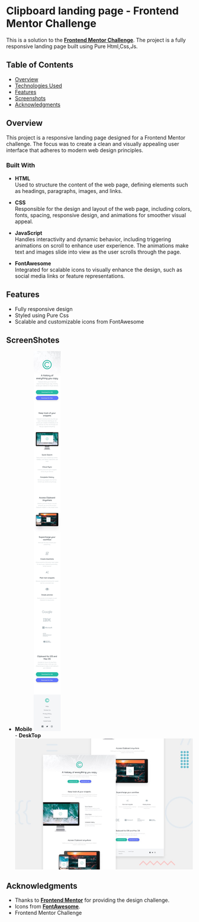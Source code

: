 # Clipboard landing page - Frontend Mentor Challenge

This is a solution to the **[Frontend Mentor Challenge](https://www.frontendmentor.io/)**.
The project is a fully responsive landing page built using Pure Html,Css,Js.

## Table of Contents

- [Overview](#overview)
- [Technologies Used](#technologies-used)
- [Features](#features)
- [Screenshots](#screenshots)
- [Acknowledgments](#acknowledgments)

## Overview

This project is a responsive landing page designed for a Frontend Mentor challenge.
The focus was to create a clean and visually appealing user interface that adheres 
to modern web design principles.

### Built With

- **HTML**  
  Used to structure the content of the web page, defining elements such as headings, paragraphs, images, and links.  

- **CSS**  
  Responsible for the design and layout of the web page, including colors, fonts, spacing, responsive design, and animations for smoother visual appeal.  

- **JavaScript**  
  Handles interactivity and dynamic behavior, including triggering animations on scroll to enhance user experience. The animations make text and images slide into view as the user scrolls through the page.  

- **FontAwesome**  
  Integrated for scalable icons to visually enhance the design, such as social media links or feature representations.  

## Features

- Fully responsive design
- Styled using Pure Css
- Scalable and customizable icons from FontAwesome

## ScreenShotes
   - **Mobile**
    ![Screenshot of the Mobile Design](./design/mobile-design.jpg)  
    - **DeskTop**
    ![Screenshot of the DeskTop Design](./design/desktop-preview.jpg)  

## Acknowledgments

- Thanks to  **[Frontend Mentor](https://www.frontendmentor.io/)** for providing the design challenge.
- Icons from **[FontAwesome](https://fontawesome.com/)**.
 - Frontend Mentor Challenge




